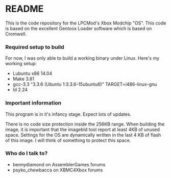 # README #

This is the code repository for the LPCMod's Xbox Modchip "OS".
This code is based on the excellent Gentoox Loader software which is based on Cromwell.

### Required setup to build ###

For now, I was only able to build a working binary under Linux.
Here's my working setup:

* Lubuntu x86 14.04
* Make 3.81
* gcc-3.3 "3.3.6 (Ubuntu 1:3.3.6-15ubuntu6)" TARGET=i486-linux-gnu
* ld 2.24


### Important information ###

This program is in it's infancy stage. Expect lots of updates.

There is no code size protection inside the 256KB range. When building the image, it is important that the imagebld tool report at least 4KB of unused space. Settings for the OS are dynamically written in the last 4 KB of flash of this image. I will think of something to protect this space.

### Who do I talk to? ###

* bennydiamond on AssemblerGames forums
* psyko_chewbacca on XBMC4Xbox forums